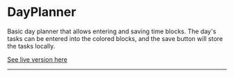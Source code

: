 # DayPlanner

Basic day planner that allows entering and saving time blocks. The day's tasks can be entered into the colored blocks, and the save button will store the tasks locally.

[See live version here](https://rytc.github.io/DayPlanner/)

---

